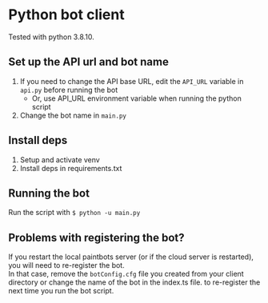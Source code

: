 # Python bot client

Tested with python 3.8.10.

## Set up the API url and bot name

1. If you need to change the API base URL, edit the `API_URL` variable in `api.py` before running the bot
   * Or, use API_URL environment variable when running the python script
2. Change the bot name in `main.py`

## Install deps
1. Setup and activate venv
3. Install deps in requirements.txt

## Running the bot

Run the script with `$ python -u main.py`  

## Problems with registering the bot?

If you restart the local paintbots server (or if the cloud server is restarted), you will need to re-register the bot.  
In that case, remove the `botConfig.cfg` file you created from your client directory or change the name of the bot in the index.ts file.
to re-register the next time you run the bot script.

